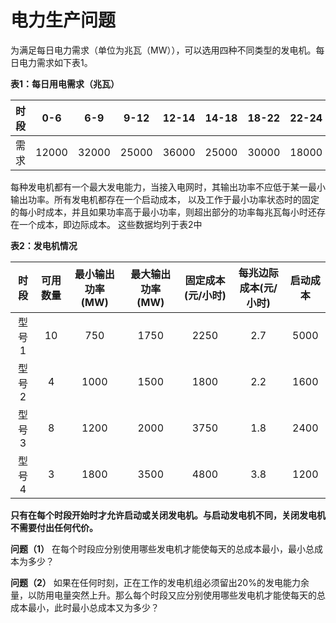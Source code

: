 # **电力生产问题**

为满足每日电力需求（单位为兆瓦（MW）），可以选用四种不同类型的发电机。每日电力需求如下表1。 

**表1：每日用电需求（兆瓦）**

|时段|0-6|6-9|9-12|12-14|14-18|18-22|22-24|  
|:---:|:---:|:---:|:---:|:---:|:---:|:---:|:---:|
|需求|12000|32000|25000|36000|25000|30000|18000|

每种发电机都有一个最大发电能力，当接入电网时，其输出功率不应低于某一最小输出功率。所有发电机都存在一个启动成本，
以及工作于最小功率状态时的固定的每小时成本，并且如果功率高于最小功率，则超出部分的功率每兆瓦每小时还存在一个成本，即边际成本。
这些数据均列于表2中

**表2：发电机情况**

|时段|可用数量|最小输出功率(MW)|最大输出功率(MW)|固定成本(元/小时)|每兆边际成本(元/小时)|启动成本|
|:---:|:---:|:---:|:---:|:---:|:---:|:---:|
|型号1|10|750|1750|2250|2.7|5000|
|型号2|4|1000|1500|1800|2.2|1600|
|型号3|8|1200|2000|3750|1.8|2400|
|型号4|3|1800|3500|4800|3.8|1200|

**只有在每个时段开始时才允许启动或关闭发电机。与启动发电机不同，关闭发电机不需要付出任何代价。**

**问题（1）** 在每个时段应分别使用哪些发电机才能使每天的总成本最小，最小总成本为多少？

**问题（2）** 如果在任何时刻，正在工作的发电机组必须留出20%的发电能力余量，以防用电量突然上升。那么每个时段又应分别使用哪些发电机才能使每天的总成本最小，此时最小总成本又为多少？
